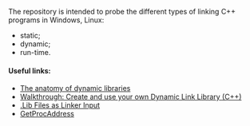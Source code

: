 The repository is intended to probe the different types of linking C++ programs in Windows, Linux:

- static;
- dynamic;
- run-time.

#### Useful links:
- [The anatomy of dynamic libraries](https://www.ibm.com/developerworks/ru/library/l-dynamic-libraries/index.html)
- [Walkthrough: Create and use your own Dynamic Link Library (C++)](https://docs.microsoft.com/ru-ru/cpp/build/walkthrough-creating-and-using-a-dynamic-link-library-cpp?view=vs-2019)
- [.Lib Files as Linker Input](https://docs.microsoft.com/ru-ru/cpp/build/reference/dot-lib-files-as-linker-input?view=vs-2019)
- [GetProcAddress](https://docs.microsoft.com/ru-ru/cpp/build/getprocaddress?view=vs-2019)
